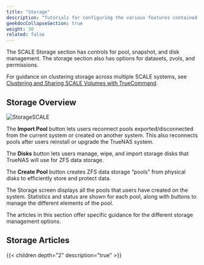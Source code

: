 ```yaml
---
title: "Storage"
description: "Tutorials for configuring the various features contained within the Storage area of the TrueNAS SCALE web interface."
geekdocCollapseSection: true
weight: 30
related: false
---
```




The SCALE Storage section has controls for pool, snapshot, and disk management.
The storage section also has options for datasets, zvols, and permissions.

For guidance on clustering storage across multiple SCALE systems, see [Clustering and Sharing SCALE Volumes with TrueCommand](https://www.truenas.com/docs/solutions/integrations/smbclustering/).

## Storage Overview

![StorageSCALE](/images/SCALE/Storage/StorageDashboardWithPool.png "TrueNAS SCALE Storage")

The **Import Pool** button lets users reconnect pools exported/disconnected from the current system or created on another system.
This also reconnects pools after users reinstall or upgrade the TrueNAS system.

The **Disks** button lets users manage, wipe, and import storage disks that TrueNAS will use for ZFS data storage.

The **Create Pool** button creates ZFS data storage “pools” from physical disks to efficiently store and protect data.

The Storage screen displays all the pools that users have created on the system.
Statistics and status are shown for each pool, along with buttons to manage the different elements of the pool.

The articles in this section offer specific guidance for the different storage management options.

## Storage Articles

{{< children depth="2" description="true" >}}
